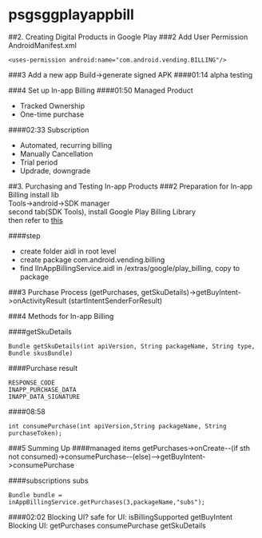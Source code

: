 # psgsggplayappbill
##2. Creating Digital Products in Google Play
###2 Add User Permission
AndroidManifest.xml
```
<uses-permission android:name="com.android.vending.BILLING"/>
```
###3 Add a new app
Build->generate signed APK
####01:14
alpha testing

###4 Set up In-app Billing
####01:50 Managed Product
- Tracked Ownership
- One-time purchase

####02:33 Subscription
- Automated, recurring billing
- Manually Cancellation
- Trial period
- Updrade, downgrade


##3. Purchasing and Testing In-app Products
###2 Preparation for In-app Billing
install lib  
Tools->android->SDK manager  
second tab(SDK Tools), install Google Play Billing Library  
then refer to [this](https://developer.android.com/google/play/billing/billing_integrate.html)  

####step
- create folder aidl in root level
- create package com.android.vending.billing
- find IInAppBillingService.aidl in <sdk>/extras/google/play_billing, copy to package


###3 Purchase Process
(getPurchases, getSkuDetails)->getBuyIntent->onActivityResult (startIntentSenderForResult)

###4 Methods for In-app Billing

####getSkuDetails
```
Bundle getSkuDetails(int apiVersion, String packageName, String type, Bundle skusBundle)
```


####Purchase result
```
RESPONSE_CODE
INAPP_PURCHASE_DATA
INAPP_DATA_SIGNATURE
```

####08:58
```
int consumePurchase(int apiVersion,String packageName, String purchaseToken);
```
###5 Summing Up
####managed items
getPurchases->onCreate--(if sth not consumed)->consumePurchase--(else)-->getBuyIntent->consumePurchase

####subscriptions
subs
```
Bundle bundle = inAppBillingService.getPurchases(3,packageName,"subs");
```

####02:02 Blocking UI?
safe for UI: isBillingSupported  getBuyIntent  
Blocking UI: getPurchases consumePurchase getSkuDetails

